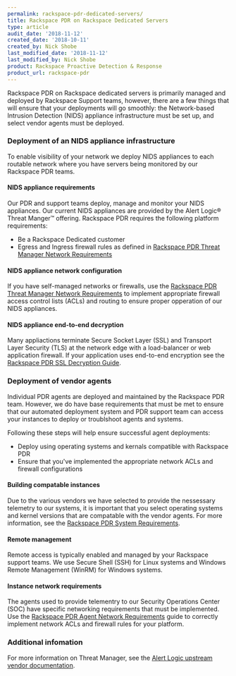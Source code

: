 ```yaml
---
permalink: rackspace-pdr-dedicated-servers/
title: Rackspace PDR on Rackspace Dedicated Servers
type: article
audit_date: '2018-11-12'
created_date: '2018-10-11'
created_by: Nick Shobe
last_modified_date: '2018-11-12'
last_modified_by: Nick Shobe
product: Rackspace Proactive Detection & Response
product_url: rackspace-pdr
---
```


Rackspace PDR on Rackspace dedicated servers is primarily managed and deployed by Rackspace
Support teams, however, there are a few things that will ensure that your deployments will go
smoothly: the Network-based Intrusion Detection (NIDS) appliance infrastructure must be
set up, and select vendor agents must be deployed.

### Deployment of an NIDS appliance infrastructure

To enable visibility of your network we deploy NIDS appliances to each routable network
where you have servers being monitored by our Rackspace PDR teams.

#### NIDS appliance requirements

Our PDR and support teams deploy, manage and monitor your NIDS appliances. Our current NIDS appliances are
provided by the Alert Logic&reg; Threat Manger&trade; offering. Rackspace PDR requires the following
platform requirements:

- Be a Rackspace Dedicated customer
- Egress and Ingress firewall rules as defined in [Rackspace PDR Threat Manager Network Requirements](/how-to/rackspace-pdr-nids-networking/)

#### NIDS appliance network configuration

If you have self-managed networks or firewalls, use the
[Rackspace PDR Threat Manager Network Requirements](/how-to/rackspace-pdr-nids-networking/) to
implement appropriate firewall access control lists (ACLs) and routing to ensure proper opperation of
our NIDS appliances.

#### NIDS appliance end-to-end decryption

Many appliactions terminate Secure Socket Layer (SSL) and Transport Layer Security (TLS) at the network
edge with a load-balancer or web application firewall. If your application uses end-to-end encryption
see the [Rackspace PDR SSL Decryption Guide](/how-to/rackspace-pdr-ssl-decryption/).

### Deployment of vendor agents

Individual PDR agents are deployed and maintained by the Rackspace PDR team. However, we do have
base requirements that must be met to ensure that our automated deployment system and PDR support team
can access your instances to deploy or troublshoot agents and systems.

Following these steps will help ensure successful agent deployments:

- Deploy using operating systems and kernals compatible with Rackspace PDR
- Ensure that you've implemented the appropriate network ACLs and firewall configurations

#### Building compatable instances

Due to the various vendors we have selected to provide the nessessary telemetry to our systems, it is important
that you select operating systems and kernel versions that are compatable with the vendor agents. For more
information, see the [Rackspace PDR System Requirements](/how-to/rackspace-pdr-agent-compatablity/).

#### Remote management

Remote access is typically enabled and managed by your Rackspace support teams. We use Secure Shell (SSH) for
Linux systems and Windows Remote Management (WinRM) for Windows systems.

#### Instance network requirements

The agents used to provide telementry to our Security Operations Center (SOC) have specific networking
requirements that must be implemented. Use the
[Rackspace PDR Agent Network Requirements](/how-to/rackspace-pdr-agent-networking/) guide to
correctly implement network ACLs and firewall rules for your platform.

### Additional infomation

For more information on Threat Manager, see the [Alert Logic upstream vendor documentation](https://docs.alertlogic.com/install/cloud/amazon-web-services-threat-manager-direct-windows.htm).
